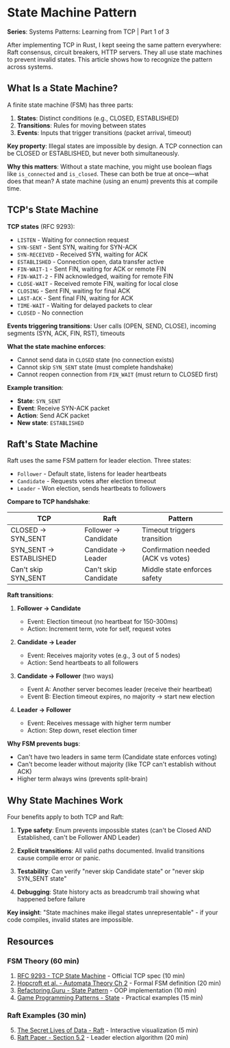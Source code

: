 # State Machine Pattern

**Series**: Systems Patterns: Learning from TCP | Part 1 of 3

After implementing TCP in Rust, I kept seeing the same pattern everywhere: Raft consensus, circuit breakers, HTTP servers. They all use state machines to prevent invalid states. This article shows how to recognize the pattern across systems.

## What Is a State Machine?

A finite state machine (FSM) has three parts:

1. **States**: Distinct conditions (e.g., CLOSED, ESTABLISHED)
2. **Transitions**: Rules for moving between states
3. **Events**: Inputs that trigger transitions (packet arrival, timeout)

**Key property**: Illegal states are impossible by design. A TCP connection can be CLOSED or ESTABLISHED, but never both simultaneously.

**Why this matters**: Without a state machine, you might use boolean flags like `is_connected` and `is_closed`. These can both be true at once—what does that mean? A state machine (using an enum) prevents this at compile time.

## TCP's State Machine

**TCP states** (RFC 9293):

- `LISTEN` - Waiting for connection request
- `SYN-SENT` - Sent SYN, waiting for SYN-ACK
- `SYN-RECEIVED` - Received SYN, waiting for ACK
- `ESTABLISHED` - Connection open, data transfer active
- `FIN-WAIT-1` - Sent FIN, waiting for ACK or remote FIN
- `FIN-WAIT-2` - FIN acknowledged, waiting for remote FIN
- `CLOSE-WAIT` - Received remote FIN, waiting for local close
- `CLOSING` - Sent FIN, waiting for final ACK
- `LAST-ACK` - Sent final FIN, waiting for ACK
- `TIME-WAIT` - Waiting for delayed packets to clear
- `CLOSED` - No connection

**Events triggering transitions**:
User calls (OPEN, SEND, CLOSE), incoming segments (SYN, ACK, FIN, RST), timeouts

**What the state machine enforces**:

- Cannot send data in `CLOSED` state (no connection exists)
- Cannot skip `SYN_SENT` state (must complete handshake)
- Cannot reopen connection from `FIN_WAIT` (must return to CLOSED first)

**Example transition**:

- **State**: `SYN_SENT`
- **Event**: Receive SYN-ACK packet
- **Action**: Send ACK packet
- **New state**: `ESTABLISHED`

## Raft's State Machine

Raft uses the same FSM pattern for leader election. Three states:

- `Follower` - Default state, listens for leader heartbeats
- `Candidate` - Requests votes after election timeout
- `Leader` - Won election, sends heartbeats to followers

**Compare to TCP handshake**:

| TCP | Raft | Pattern |
|-----|------|---------|
| CLOSED → SYN_SENT | Follower → Candidate | Timeout triggers transition |
| SYN_SENT → ESTABLISHED | Candidate → Leader | Confirmation needed (ACK vs votes) |
| Can't skip SYN_SENT | Can't skip Candidate | Middle state enforces safety |

**Raft transitions**:

1. **Follower → Candidate**
   - Event: Election timeout (no heartbeat for 150-300ms)
   - Action: Increment term, vote for self, request votes

2. **Candidate → Leader**  
   - Event: Receives majority votes (e.g., 3 out of 5 nodes)
   - Action: Send heartbeats to all followers

3. **Candidate → Follower** (two ways)
   - Event A: Another server becomes leader (receive their heartbeat)
   - Event B: Election timeout expires, no majority → start new election

4. **Leader → Follower**
   - Event: Receives message with higher term number
   - Action: Step down, reset election timer

**Why FSM prevents bugs**:

- Can't have two leaders in same term (Candidate state enforces voting)
- Can't become leader without majority (like TCP can't establish without ACK)
- Higher term always wins (prevents split-brain)

## Why State Machines Work

Four benefits apply to both TCP and Raft:

1. **Type safety**: Enum prevents impossible states (can't be Closed AND Established, can't be Follower AND Leader)

2. **Explicit transitions**: All valid paths documented. Invalid transitions cause compile error or panic.

3. **Testability**: Can verify "never skip Candidate state" or "never skip SYN_SENT state"

4. **Debugging**: State history acts as breadcrumb trail showing what happened before failure

**Key insight**: "State machines make illegal states unrepresentable" - if your code compiles, invalid states are impossible.

## Resources

### FSM Theory (60 min)

1. [RFC 9293 - TCP State Machine](https://datatracker.ietf.org/doc/html/rfc9293#section-3.3.2) - Official TCP spec (10 min)
2. [Hopcroft et al. - Automata Theory Ch 2](https://www-2.dc.uba.ar/staff/becher/Hopcroft-Motwani-Ullman-2001.pdf) - Formal FSM definition (20 min)
3. [Refactoring.Guru - State Pattern](https://refactoring.guru/design-patterns/state) - OOP implementation (10 min)
4. [Game Programming Patterns - State](https://gameprogrammingpatterns.com/state.html) - Practical examples (15 min)

### Raft Examples (30 min)

5. [The Secret Lives of Data - Raft](https://thesecretlivesofdata.com/raft/) - Interactive visualization (5 min)
6. [Raft Paper - Section 5.2](https://raft.github.io) - Leader election algorithm (20 min)
